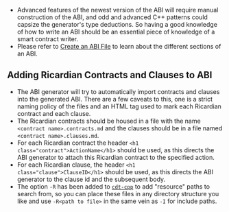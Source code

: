 <!-- ---
content_title: Manually write/edit an ABI file
link_text: Manually write/edit an ABI file
--- -->

- Advanced features of the newest version of the ABI will require manual construction of the ABI, and odd and advanced C++ patterns could capsize the generator's type deductions. So having a good knowledge of how to write an ABI should be an essential piece of knowledge of a smart contract writer.
- Please refer to [Create an ABI File](understanding-abi-files.md#create-an-abi-file) to learn about the different sections of an ABI.

## Adding Ricardian Contracts and Clauses to ABI

- The ABI generator will try to automatically import contracts and clauses into the generated ABI.  There are a few caveats to this, one is a strict naming policy of the files and an HTML tag used to mark each Ricardian contract and each clause.
- The Ricardian contracts should be housed in a file with the name `<contract name>.contracts.md` and the clauses should be in a file named `<contract name>.clauses.md`.
- For each Ricardian contract the header `<h1 class="contract">ActionName</h1>` should be used, as this directs the ABI generator to attach this Ricardian contract to the specified action.
- For each Ricardian clause, the header `<h1 class="clause">ClauseID</h1>` should be used, as this directs the ABI generator to the clause id and the subsequent body.
- The option `-R` has been added to [`cdt-cpp`](../../../tooling/cdt/cdt-cpp.md) to add "resource" paths to search from, so you can place these files in any directory structure you like and use `-R<path to file>` in the same vein as `-I` for include paths.